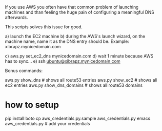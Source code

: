 If you use AWS you often have that common problem of launching machines and than feeling the huge pain of configuring a meaningful DNS afterwards.

This scripts solves this issue for good.


a) launch the EC2 machine
b) during the AWS's launch wizard, on the machine name, name it as the DNS entry should be. Example:
    xibrapz.mynicedomain.com

c) aws.py set_ec2_dns mynicedomain.com
d) wait 1 minute because AWS has to sync...
e) ssh ubuntu@xibrapz.mynicedomain.com


Bonus commands:

aws.py show_dns # shows all route53 entries
aws.py show_ec2 # shows all ec2 entries
aws.py show_dns_domains # shows all route53 domains

# how to setup
pip install boto
cp aws_credentials.py.sample aws_credentials.py
emacs aws_credentials.py # add your credentials
